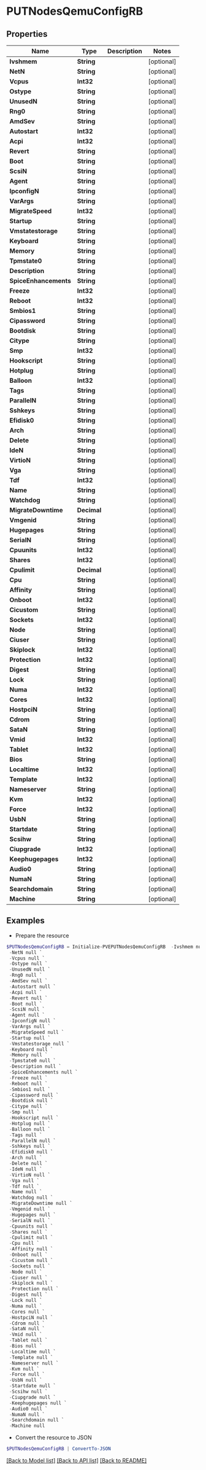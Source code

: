 # PUTNodesQemuConfigRB
## Properties

Name | Type | Description | Notes
------------ | ------------- | ------------- | -------------
**Ivshmem** | **String** |  | [optional] 
**NetN** | **String** |  | [optional] 
**Vcpus** | **Int32** |  | [optional] 
**Ostype** | **String** |  | [optional] 
**UnusedN** | **String** |  | [optional] 
**Rng0** | **String** |  | [optional] 
**AmdSev** | **String** |  | [optional] 
**Autostart** | **Int32** |  | [optional] 
**Acpi** | **Int32** |  | [optional] 
**Revert** | **String** |  | [optional] 
**Boot** | **String** |  | [optional] 
**ScsiN** | **String** |  | [optional] 
**Agent** | **String** |  | [optional] 
**IpconfigN** | **String** |  | [optional] 
**VarArgs** | **String** |  | [optional] 
**MigrateSpeed** | **Int32** |  | [optional] 
**Startup** | **String** |  | [optional] 
**Vmstatestorage** | **String** |  | [optional] 
**Keyboard** | **String** |  | [optional] 
**Memory** | **String** |  | [optional] 
**Tpmstate0** | **String** |  | [optional] 
**Description** | **String** |  | [optional] 
**SpiceEnhancements** | **String** |  | [optional] 
**Freeze** | **Int32** |  | [optional] 
**Reboot** | **Int32** |  | [optional] 
**Smbios1** | **String** |  | [optional] 
**Cipassword** | **String** |  | [optional] 
**Bootdisk** | **String** |  | [optional] 
**Citype** | **String** |  | [optional] 
**Smp** | **Int32** |  | [optional] 
**Hookscript** | **String** |  | [optional] 
**Hotplug** | **String** |  | [optional] 
**Balloon** | **Int32** |  | [optional] 
**Tags** | **String** |  | [optional] 
**ParallelN** | **String** |  | [optional] 
**Sshkeys** | **String** |  | [optional] 
**Efidisk0** | **String** |  | [optional] 
**Arch** | **String** |  | [optional] 
**Delete** | **String** |  | [optional] 
**IdeN** | **String** |  | [optional] 
**VirtioN** | **String** |  | [optional] 
**Vga** | **String** |  | [optional] 
**Tdf** | **Int32** |  | [optional] 
**Name** | **String** |  | [optional] 
**Watchdog** | **String** |  | [optional] 
**MigrateDowntime** | **Decimal** |  | [optional] 
**Vmgenid** | **String** |  | [optional] 
**Hugepages** | **String** |  | [optional] 
**SerialN** | **String** |  | [optional] 
**Cpuunits** | **Int32** |  | [optional] 
**Shares** | **Int32** |  | [optional] 
**Cpulimit** | **Decimal** |  | [optional] 
**Cpu** | **String** |  | [optional] 
**Affinity** | **String** |  | [optional] 
**Onboot** | **Int32** |  | [optional] 
**Cicustom** | **String** |  | [optional] 
**Sockets** | **Int32** |  | [optional] 
**Node** | **String** |  | [optional] 
**Ciuser** | **String** |  | [optional] 
**Skiplock** | **Int32** |  | [optional] 
**Protection** | **Int32** |  | [optional] 
**Digest** | **String** |  | [optional] 
**Lock** | **String** |  | [optional] 
**Numa** | **Int32** |  | [optional] 
**Cores** | **Int32** |  | [optional] 
**HostpciN** | **String** |  | [optional] 
**Cdrom** | **String** |  | [optional] 
**SataN** | **String** |  | [optional] 
**Vmid** | **Int32** |  | [optional] 
**Tablet** | **Int32** |  | [optional] 
**Bios** | **String** |  | [optional] 
**Localtime** | **Int32** |  | [optional] 
**Template** | **Int32** |  | [optional] 
**Nameserver** | **String** |  | [optional] 
**Kvm** | **Int32** |  | [optional] 
**Force** | **Int32** |  | [optional] 
**UsbN** | **String** |  | [optional] 
**Startdate** | **String** |  | [optional] 
**Scsihw** | **String** |  | [optional] 
**Ciupgrade** | **Int32** |  | [optional] 
**Keephugepages** | **Int32** |  | [optional] 
**Audio0** | **String** |  | [optional] 
**NumaN** | **String** |  | [optional] 
**Searchdomain** | **String** |  | [optional] 
**Machine** | **String** |  | [optional] 

## Examples

- Prepare the resource
```powershell
$PUTNodesQemuConfigRB = Initialize-PVEPUTNodesQemuConfigRB  -Ivshmem null `
 -NetN null `
 -Vcpus null `
 -Ostype null `
 -UnusedN null `
 -Rng0 null `
 -AmdSev null `
 -Autostart null `
 -Acpi null `
 -Revert null `
 -Boot null `
 -ScsiN null `
 -Agent null `
 -IpconfigN null `
 -VarArgs null `
 -MigrateSpeed null `
 -Startup null `
 -Vmstatestorage null `
 -Keyboard null `
 -Memory null `
 -Tpmstate0 null `
 -Description null `
 -SpiceEnhancements null `
 -Freeze null `
 -Reboot null `
 -Smbios1 null `
 -Cipassword null `
 -Bootdisk null `
 -Citype null `
 -Smp null `
 -Hookscript null `
 -Hotplug null `
 -Balloon null `
 -Tags null `
 -ParallelN null `
 -Sshkeys null `
 -Efidisk0 null `
 -Arch null `
 -Delete null `
 -IdeN null `
 -VirtioN null `
 -Vga null `
 -Tdf null `
 -Name null `
 -Watchdog null `
 -MigrateDowntime null `
 -Vmgenid null `
 -Hugepages null `
 -SerialN null `
 -Cpuunits null `
 -Shares null `
 -Cpulimit null `
 -Cpu null `
 -Affinity null `
 -Onboot null `
 -Cicustom null `
 -Sockets null `
 -Node null `
 -Ciuser null `
 -Skiplock null `
 -Protection null `
 -Digest null `
 -Lock null `
 -Numa null `
 -Cores null `
 -HostpciN null `
 -Cdrom null `
 -SataN null `
 -Vmid null `
 -Tablet null `
 -Bios null `
 -Localtime null `
 -Template null `
 -Nameserver null `
 -Kvm null `
 -Force null `
 -UsbN null `
 -Startdate null `
 -Scsihw null `
 -Ciupgrade null `
 -Keephugepages null `
 -Audio0 null `
 -NumaN null `
 -Searchdomain null `
 -Machine null
```

- Convert the resource to JSON
```powershell
$PUTNodesQemuConfigRB | ConvertTo-JSON
```

[[Back to Model list]](../README.md#documentation-for-models) [[Back to API list]](../README.md#documentation-for-api-endpoints) [[Back to README]](../README.md)

